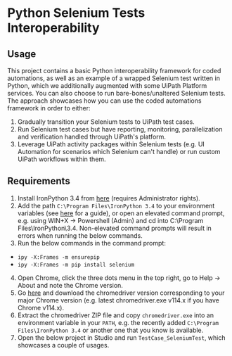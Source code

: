# Python Selenium Tests Interoperability

## Usage

This project contains a basic Python interoperability framework for coded automations, as well as an example of a wrapped Selenium test written in Python, which we additionally augmented with some UiPath Platform services. You can also choose to run bare-bones/unaltered Selenium tests.
The approach showcases how you can use the coded automations framework in order to either:

1. Gradually transition your Selenium tests to UiPath test cases.
2. Run Selenium test cases but have reporting, monitoring, parallelization and verification handled through UiPath's platform.
3. Leverage UiPath activity packages within Selenium tests (e.g. UI Automation for scenarios which Selenium can't handle) or run custom UiPath workflows within them.

## Requirements

1. Install IronPython 3.4 from [here](https://github.com/IronLanguages/ironpython3/releases/download/v3.4.0/IronPython-3.4.0.msi) (requires Administrator rights).
2. Add the path `C:\Program Files\IronPython 3.4` to your environment variables (see [here](https://linuxhint.com/add-directory-to-path-environment-variables-windows/) for a guide), or open an elevated command prompt, e.g. using WIN+X -> Powershell (Admin) and cd into C:\Program Files\IronPython\3.4. Non-elevated command prompts will result in errors when running the below commands.
3. Run the below commands in the command prompt:
- `ipy -X:Frames -m ensurepip`
- `ipy -X:Frames -m pip install selenium`

4. Open Chrome, click the three dots menu in the top right, go to Help -> About and note the Chrome version.
5. Go [here](https://chromedriver.chromium.org/downloads) and download the chromedriver version corresponding to your major Chrome version (e.g. latest chromedriver.exe v114.x if you have Chrome v114.x).
6. Extract the chromedriver ZIP file and copy `chromedriver.exe` into an environment variable in your `PATH`, e.g. the recently added `C:\Program Files\IronPython 3.4` or another one that you know is available.
7. Open the below project in Studio and run `TestCase_SeleniumTest`, which showcases a couple of usages.
